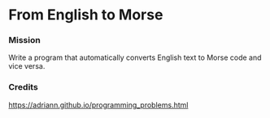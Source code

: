# From English to Morse

### Mission

Write a program that automatically converts English text to Morse code and vice versa.

### Credits

https://adriann.github.io/programming_problems.html

